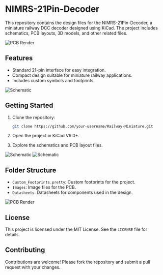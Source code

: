 # NIMRS-21Pin-Decoder

This repository contains the design files for the NIMRS-21Pin-Decoder, a miniature railway DCC decoder designed using KiCad. The project includes schematics, PCB layouts, 3D models, and other related files.

![PCB Render](Images/Decoder-Render-Angled.avif)

## Features

- Standard 21-pin interface for easy integration.
- Compact design suitable for miniature railway applications.
- Includes custom symbols and footprints.

![Schematic](Images/Schematic.avif)

## Getting Started

1. Clone the repository:

   ```bash
   git clone https://github.com/your-username/Railway-Miniature.git
   ```

2. Open the project in KiCad V9.0+.
3. Explore the schematics and PCB layout files.

![Schematic](Images/PCB-All-Layers.avif)
![Schematic](Images/PCB-Layers_1-4.avif)

## Folder Structure

- `Custom_Footprints.pretty`: Custom footprints for the project.
- `Images`: Image files for the PCB.
- `Datasheets`: Datasheets for components used in the design.

![PCB Render](Images/Render-Top.avif)

## License

This project is licensed under the MIT License. See the `LICENSE` file for details.

## Contributing

Contributions are welcome! Please fork the repository and submit a pull request with your changes.
